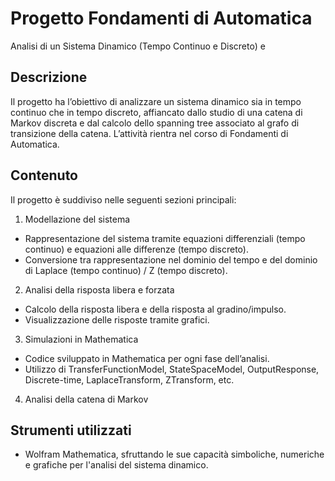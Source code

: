 # Progetto Fondamenti di Automatica 
Analisi di un Sistema Dinamico (Tempo Continuo e Discreto) e 

## Descrizione
Il progetto ha l’obiettivo di analizzare un sistema dinamico sia in tempo continuo che in tempo discreto, affiancato dallo studio di una catena di Markov discreta e dal calcolo dello spanning tree associato al grafo di transizione della catena.
L’attività rientra nel corso di Fondamenti di Automatica.

## Contenuto

Il progetto è suddiviso nelle seguenti sezioni principali:

1. Modellazione del sistema
- Rappresentazione del sistema tramite equazioni differenziali (tempo continuo) e equazioni alle differenze (tempo discreto).
- Conversione tra rappresentazione nel dominio del tempo e del dominio di Laplace (tempo continuo) / Z (tempo discreto).

2. Analisi della risposta libera e forzata
- Calcolo della risposta libera e della risposta al gradino/impulso.
- Visualizzazione delle risposte tramite grafici.

3. Simulazioni in Mathematica
- Codice sviluppato in Mathematica per ogni fase dell’analisi.
- Utilizzo di TransferFunctionModel, StateSpaceModel, OutputResponse, Discrete-time, LaplaceTransform, ZTransform, etc.

4. Analisi della catena di Markov

## Strumenti utilizzati
- Wolfram Mathematica, sfruttando le sue capacità simboliche, numeriche e grafiche per l'analisi del sistema dinamico.

